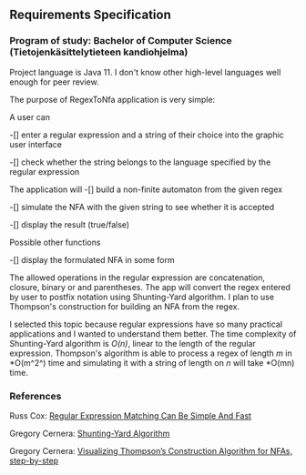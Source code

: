## Requirements Specification ##

### Program of study: Bachelor of Computer Science (Tietojenkäsittelytieteen kandiohjelma) ###

Project language is Java 11. I don't know other high-level languages well enough for peer review.

The purpose of RegexToNfa application is very simple:

A user can

-[] enter a regular expression and a string of their choice into the graphic user interface

-[] check whether the string belongs to the language specified by the regular expression

The application will
-[] build a non-finite automaton from the given regex

-[] simulate the NFA with the given string to see whether it is accepted

-[] display the result (true/false) 

Possible other functions

-[] display the formulated NFA in some form

The allowed operations in the regular expression are concatenation, closure, binary or and parentheses. The app will convert the regex entered by user
to postfix notation using Shunting-Yard algorithm. I plan to use  Thompson's construction for building an NFA from the regex.

I selected this topic because regular expressions have so many practical applications and I wanted to understand them better. 
The time complexity of Shunting-Yard algorithm is *O(n)*, linear to the length of the regular expression. Thompson's algorithm is able to process a regex of length *m*
in *O(m^2^) time and simulating it with a string of length on *n* will take *O(mn) time.

### References ###

Russ Cox: [Regular Expression Matching Can Be Simple And Fast](https://swtch.com/~rsc/regexp/regexp1.html)

Gregory Cernera: [Shunting-Yard Algorithm](https://blog.cernera.me/tag/shunting-yard-algorithm/)

Gregory Cernera:
[Visualizing Thompson’s Construction Algorithm for NFAs, step-by-step](https://medium.com/swlh/visualizing-thompsons-construction-algorithm-for-nfas-step-by-step-f92ef378581b)

